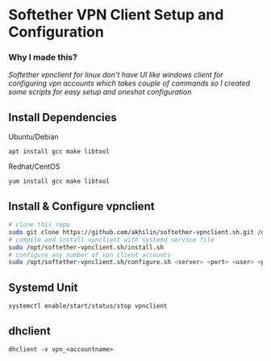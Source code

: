 # Softether VPN Client Setup and Configuration

### Why I made this?
_Softether vpnclient for linux don't have UI like windows client for configuring vpn accounts which takes couple of commands so I created some scripts for easy setup and oneshot configuration_

## Install Dependencies
Ubuntu/Debian
```
apt install gcc make libtool
```
Redhat/CentOS
```
yum install gcc make libtool
```
## Install & Configure vpnclient
```bash
# clone this repo
sudo git clone https://github.com/akhilin/softether-vpnclient.sh.git /opt/softether-vpnclient.sh
# compile and install vpnclient with systemd service file
sudo /opt/softether-vpnclient.sh/install.sh
# configure any number of vpn client accounts
sudo /opt/softether-vpnclient.sh/configure.sh <server> <port> <user> <passwd> <accountname> <hub>
```
## Systemd Unit
```
systemctl enable/start/status/stop vpnclient
```
## dhclient
```
dhclient -v vpn_<accountname>
```
